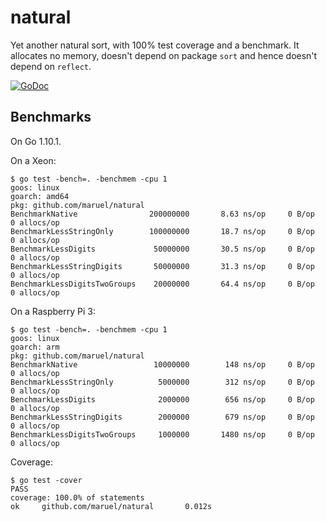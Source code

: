 # natural

Yet another natural sort, with 100% test coverage and a benchmark. It allocates
no memory, doesn't depend on package `sort` and hence doesn't depend on `reflect`.

[![GoDoc](https://godoc.org/github.com/maruel/natural?status.svg)](https://godoc.org/github.com/maruel/natural)


## Benchmarks

On Go 1.10.1.

On a Xeon:

```
$ go test -bench=. -benchmem -cpu 1
goos: linux
goarch: amd64
pkg: github.com/maruel/natural
BenchmarkNative                200000000       8.63 ns/op     0 B/op     0 allocs/op
BenchmarkLessStringOnly        100000000       18.7 ns/op     0 B/op     0 allocs/op
BenchmarkLessDigits             50000000       30.5 ns/op     0 B/op     0 allocs/op
BenchmarkLessStringDigits       50000000       31.3 ns/op     0 B/op     0 allocs/op
BenchmarkLessDigitsTwoGroups    20000000       64.4 ns/op     0 B/op     0 allocs/op
```

On a Raspberry Pi 3:

```
$ go test -bench=. -benchmem -cpu 1
goos: linux
goarch: arm
pkg: github.com/maruel/natural
BenchmarkNative                 10000000        148 ns/op     0 B/op      0 allocs/op
BenchmarkLessStringOnly          5000000        312 ns/op     0 B/op      0 allocs/op
BenchmarkLessDigits              2000000        656 ns/op     0 B/op      0 allocs/op
BenchmarkLessStringDigits        2000000        679 ns/op     0 B/op      0 allocs/op
BenchmarkLessDigitsTwoGroups     1000000       1480 ns/op     0 B/op      0 allocs/op
```

Coverage:

```
$ go test -cover
PASS
coverage: 100.0% of statements
ok     github.com/maruel/natural       0.012s
```

